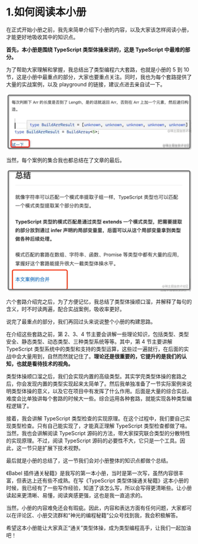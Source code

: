 # 1.如何阅读本小册

在正式开始小册之前，我先来简单介绍下小册的内容，以及大家该怎样阅读小册，才能更好地吸收其中的知识点。

**首先，本小册是围绕 TypeScript 类型体操来讲的，这是 TypeScript 中最难的部分。**

为了帮助大家理解和掌握，我总结出了类型编程六大套路，也就是小册的 5 到 10 节，这是小册中最重点的部分，大家也要重点关注。同时，我也为每个套路提供了大量的实战案例，以及 playground 的链接，建议点进去亲自试一下。

![](./images/4d6d30366cc342ffa2d806fc82d5d5c5.webp )

当然，每个案例的集合我也都总结在了文章的最后。

![](./images/528873ab1a6d164bc7992789ab6af7cc.webp )

六个套路介绍完之后，为了方便记忆，我总结了类型体操顺口溜，并解释了每句的含义，时不时读两遍，配合实战案例，吸收率更好。


说完了最重点的部分，我们再回过头来说说整个小册的构建思路。

在介绍这些套路之前，第 2、3、4 节主要会讲解一些理论知识，包括类型、类型安全、静态类型、动态类型、三种类型系统等等。其中，第 4 节主要讲解 TypeScript 类型系统中的类型和支持的类型运算，这些过一遍就行，在后面的实战中会大量用到，自然而然就记住了。**理论还是很重要的，它提升的是我们的认知，也就是看待技术的视角。**


类型体操顺口溜之后，我们会实现内置的高级类型。其实学完类型体操的套路之后，你会发现内置的类型实现起来太简单了。然后我单独准备了一节实际案例来说明类型体操的意义，以及它在项目中有发挥了什么作用。后面是大量的综合实战，难度会比单独讲每个套路的时候大一些。综合运用各种套路，就能实现各种类型编程逻辑了。

接着，我会讲解 TypeScript 类型检查的实现原理。在这个过程中，我们要自己实现类型检查。只有自己能实现了，才能真正理解 TypeScript 类型检查都做了啥。当然，我也会讲解阅读 TypeScript 源码的方法，带大家探究联合类型的分散特性的实现原理。不过，阅读 TypeScript 源码的必要性不大，它只是一个工具。因此，这一节只是扩展下技术视野。

最后就是小册的总结了，这一节我们会对小册整体的知识点都做个总结。

《Babel 插件通关秘籍》是我写的第一本小册，当时是第一次写，虽然内容很丰富，但表达上还有些不成熟。在写《TypeScript 类型体操通关秘籍》这本小册的时候，我已经有了一些写作经验，知道了该怎么写，所以会写得更清晰些。让小册读起来更清晰、易懂，阅读爽感更强，这也是我一直追求的。

当然，小册的内容难免还会有瑕疵。因此，内容和表达方面有任何问题，大家都可以在评论区、小册交流群和“神光的编程秘籍”公众号找到我，我会积极解答。

希望这本小册能让大家真正“通关”类型体操，成为类型编程高手，让我们一起加油吧！